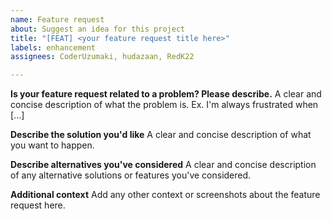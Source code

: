 ```yaml
---
name: Feature request
about: Suggest an idea for this project
title: "[FEAT] <your feature request title here>"
labels: enhancement
assignees: CoderUzumaki, hudazaan, RedK22

---
```


**Is your feature request related to a problem? Please describe.**
A clear and concise description of what the problem is. Ex. I'm always frustrated when [...]

**Describe the solution you'd like**
A clear and concise description of what you want to happen.

**Describe alternatives you've considered**
A clear and concise description of any alternative solutions or features you've considered.

**Additional context**
Add any other context or screenshots about the feature request here.
